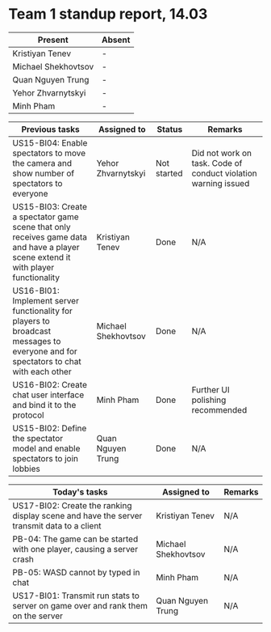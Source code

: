 # Team 1 standup report, 14.03

| Present | Absent |
| - | - |
| Kristiyan Tenev | - |
| Michael Shekhovtsov | - |
| Quan Nguyen Trung | - |
| Yehor Zhvarnytskyi | - |
| Minh Pham | - |

| Previous tasks | Assigned to | Status | Remarks |
| - | - | - | - |
| US15-BI04: Enable spectators to move the camera and show number of spectators to everyone | Yehor Zhvarnytskyi | Not started | Did not work on task. Code of conduct violation warning issued |
| US15-BI03: Create a spectator game scene that only receives game data and have a player scene extend it with player functionality | Kristiyan Tenev | Done | N/A |
| US16-BI01: Implement server functionality for players to broadcast messages to everyone and for spectators to chat with each other | Michael Shekhovtsov | Done | N/A |
| US16-BI02: Create chat user interface and bind it to the protocol | Minh Pham | Done | Further UI polishing recommended |
| US15-BI02: Define the spectator model and enable spectators to join lobbies | Quan Nguyen Trung | Done | N/A |

| Today's tasks | Assigned to | Remarks |
| - | - | - |
| US17-BI02: Create the ranking display scene and have the server transmit data to a client | Kristiyan Tenev | N/A |
| PB-04: The game can be started with one player, causing a server crash | Michael Shekhovtsov | N/A |
| PB-05: WASD cannot by typed in chat | Minh Pham | N/A |
| US17-BI01: Transmit run stats to server on game over and rank them on the server | Quan Nguyen Trung | N/A |
